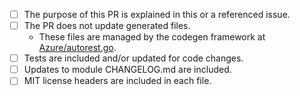 <!--
Thank you for contributing to the Azure SDK for Go.

Please verify the following before submitting your PR, thank you!
-->

- [ ] The purpose of this PR is explained in this or a referenced issue.
- [ ] The PR does not update generated files.
   - These files are managed by the codegen framework at [Azure/autorest.go][].
- [ ] Tests are included and/or updated for code changes.
- [ ] Updates to module CHANGELOG.md are included.
- [ ] MIT license headers are included in each file.

[Azure/autorest.go]: https://github.com/Azure/autorest.go
